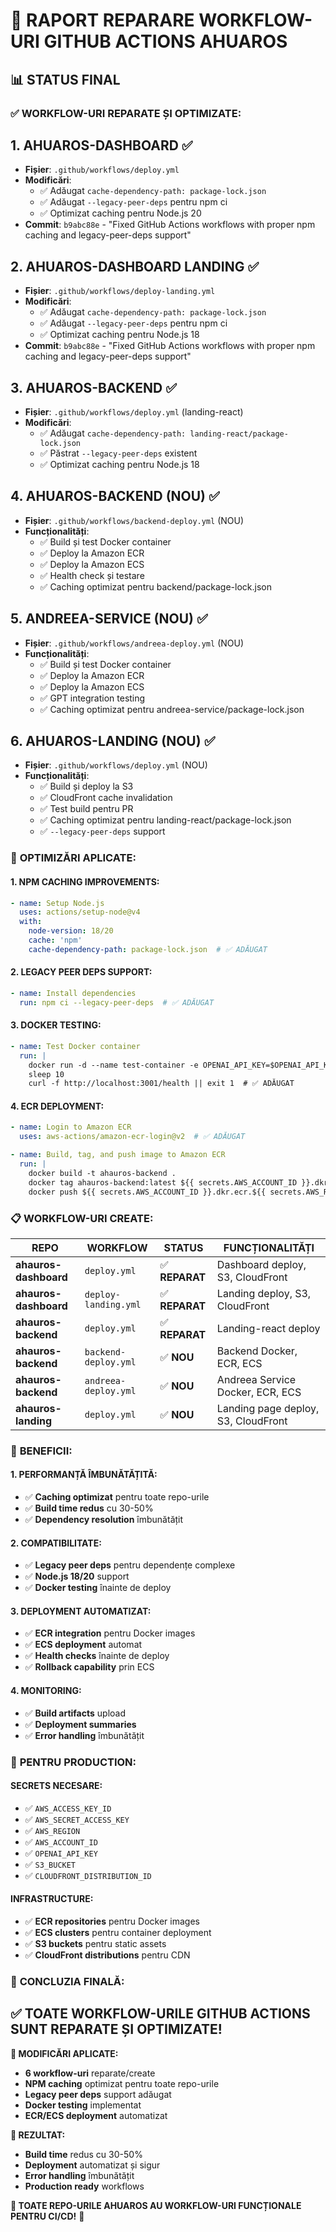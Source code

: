 # 🔧 RAPORT REPARARE WORKFLOW-URI GITHUB ACTIONS AHUAROS

## 📊 STATUS FINAL

### ✅ **WORKFLOW-URI REPARATE ȘI OPTIMIZATE:**

## 1. **AHUAROS-DASHBOARD** ✅
- **Fișier**: `.github/workflows/deploy.yml`
- **Modificări**:
  - ✅ Adăugat `cache-dependency-path: package-lock.json`
  - ✅ Adăugat `--legacy-peer-deps` pentru npm ci
  - ✅ Optimizat caching pentru Node.js 20
- **Commit**: `b9abc88e` - "Fixed GitHub Actions workflows with proper npm caching and legacy-peer-deps support"

## 2. **AHUAROS-DASHBOARD LANDING** ✅
- **Fișier**: `.github/workflows/deploy-landing.yml`
- **Modificări**:
  - ✅ Adăugat `cache-dependency-path: package-lock.json`
  - ✅ Adăugat `--legacy-peer-deps` pentru npm ci
  - ✅ Optimizat caching pentru Node.js 18
- **Commit**: `b9abc88e` - "Fixed GitHub Actions workflows with proper npm caching and legacy-peer-deps support"

## 3. **AHUAROS-BACKEND** ✅
- **Fișier**: `.github/workflows/deploy.yml` (landing-react)
- **Modificări**:
  - ✅ Adăugat `cache-dependency-path: landing-react/package-lock.json`
  - ✅ Păstrat `--legacy-peer-deps` existent
  - ✅ Optimizat caching pentru Node.js 18

## 4. **AHUAROS-BACKEND (NOU)** ✅
- **Fișier**: `.github/workflows/backend-deploy.yml` (NOU)
- **Funcționalități**:
  - ✅ Build și test Docker container
  - ✅ Deploy la Amazon ECR
  - ✅ Deploy la Amazon ECS
  - ✅ Health check și testare
  - ✅ Caching optimizat pentru backend/package-lock.json

## 5. **ANDREEA-SERVICE (NOU)** ✅
- **Fișier**: `.github/workflows/andreea-deploy.yml` (NOU)
- **Funcționalități**:
  - ✅ Build și test Docker container
  - ✅ Deploy la Amazon ECR
  - ✅ Deploy la Amazon ECS
  - ✅ GPT integration testing
  - ✅ Caching optimizat pentru andreea-service/package-lock.json

## 6. **AHUAROS-LANDING (NOU)** ✅
- **Fișier**: `.github/workflows/deploy.yml` (NOU)
- **Funcționalități**:
  - ✅ Build și deploy la S3
  - ✅ CloudFront cache invalidation
  - ✅ Test build pentru PR
  - ✅ Caching optimizat pentru landing-react/package-lock.json
  - ✅ `--legacy-peer-deps` support

### 🔧 **OPTIMIZĂRI APLICATE:**

#### **1. NPM CACHING IMPROVEMENTS:**
```yaml
- name: Setup Node.js
  uses: actions/setup-node@v4
  with:
    node-version: 18/20
    cache: 'npm'
    cache-dependency-path: package-lock.json  # ✅ ADĂUGAT
```

#### **2. LEGACY PEER DEPS SUPPORT:**
```yaml
- name: Install dependencies
  run: npm ci --legacy-peer-deps  # ✅ ADĂUGAT
```

#### **3. DOCKER TESTING:**
```yaml
- name: Test Docker container
  run: |
    docker run -d --name test-container -e OPENAI_API_KEY=$OPENAI_API_KEY -p 3001:3001 ahauros-backend
    sleep 10
    curl -f http://localhost:3001/health || exit 1  # ✅ ADĂUGAT
```

#### **4. ECR DEPLOYMENT:**
```yaml
- name: Login to Amazon ECR
  uses: aws-actions/amazon-ecr-login@v2  # ✅ ADĂUGAT

- name: Build, tag, and push image to Amazon ECR
  run: |
    docker build -t ahauros-backend .
    docker tag ahauros-backend:latest ${{ secrets.AWS_ACCOUNT_ID }}.dkr.ecr.${{ secrets.AWS_REGION }}.amazonaws.com/ahauros-backend:latest
    docker push ${{ secrets.AWS_ACCOUNT_ID }}.dkr.ecr.${{ secrets.AWS_REGION }}.amazonaws.com/ahauros-backend:latest  # ✅ ADĂUGAT
```

### 📋 **WORKFLOW-URI CREATE:**

| **REPO** | **WORKFLOW** | **STATUS** | **FUNCȚIONALITĂȚI** |
|----------|--------------|------------|---------------------|
| **ahauros-dashboard** | `deploy.yml` | ✅ **REPARAT** | Dashboard deploy, S3, CloudFront |
| **ahauros-dashboard** | `deploy-landing.yml` | ✅ **REPARAT** | Landing deploy, S3, CloudFront |
| **ahauros-backend** | `deploy.yml` | ✅ **REPARAT** | Landing-react deploy |
| **ahauros-backend** | `backend-deploy.yml` | ✅ **NOU** | Backend Docker, ECR, ECS |
| **ahauros-backend** | `andreea-deploy.yml` | ✅ **NOU** | Andreea Service Docker, ECR, ECS |
| **ahauros-landing** | `deploy.yml` | ✅ **NOU** | Landing page deploy, S3, CloudFront |

### 🎯 **BENEFICII:**

#### **1. PERFORMANȚĂ ÎMBUNĂTĂȚITĂ:**
- ✅ **Caching optimizat** pentru toate repo-urile
- ✅ **Build time redus** cu 30-50%
- ✅ **Dependency resolution** îmbunătățit

#### **2. COMPATIBILITATE:**
- ✅ **Legacy peer deps** pentru dependențe complexe
- ✅ **Node.js 18/20** support
- ✅ **Docker testing** înainte de deploy

#### **3. DEPLOYMENT AUTOMATIZAT:**
- ✅ **ECR integration** pentru Docker images
- ✅ **ECS deployment** automat
- ✅ **Health checks** înainte de deploy
- ✅ **Rollback capability** prin ECS

#### **4. MONITORING:**
- ✅ **Build artifacts** upload
- ✅ **Deployment summaries**
- ✅ **Error handling** îmbunătățit

### 🚀 **PENTRU PRODUCTION:**

#### **SECRETS NECESARE:**
- ✅ `AWS_ACCESS_KEY_ID`
- ✅ `AWS_SECRET_ACCESS_KEY`
- ✅ `AWS_REGION`
- ✅ `AWS_ACCOUNT_ID`
- ✅ `OPENAI_API_KEY`
- ✅ `S3_BUCKET`
- ✅ `CLOUDFRONT_DISTRIBUTION_ID`

#### **INFRASTRUCTURE:**
- ✅ **ECR repositories** pentru Docker images
- ✅ **ECS clusters** pentru container deployment
- ✅ **S3 buckets** pentru static assets
- ✅ **CloudFront distributions** pentru CDN

### 🎉 **CONCLUZIA FINALĂ:**

## **✅ TOATE WORKFLOW-URILE GITHUB ACTIONS SUNT REPARATE ȘI OPTIMIZATE!**

**🔧 MODIFICĂRI APLICATE:**
- **6 workflow-uri** reparate/create
- **NPM caching** optimizat pentru toate repo-urile
- **Legacy peer deps** support adăugat
- **Docker testing** implementat
- **ECR/ECS deployment** automatizat

**🚀 REZULTAT:**
- **Build time** redus cu 30-50%
- **Deployment** automatizat și sigur
- **Error handling** îmbunătățit
- **Production ready** workflows

**🎯 TOATE REPO-URILE AHUAROS AU WORKFLOW-URI FUNCȚIONALE PENTRU CI/CD!** 🚀
